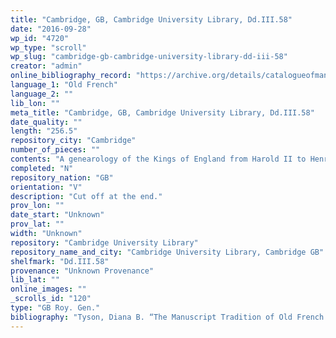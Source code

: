 ```yaml
---
title: "Cambridge, GB, Cambridge University Library, Dd.III.58"
date: "2016-09-28"
wp_id: "4720"
wp_type: "scroll"
wp_slug: "cambridge-gb-cambridge-university-library-dd-iii-58"
creator: "admin"
online_bibliography_record: "https://archive.org/details/catalogueofmanus01cambuoft"
language_1: "Old French"
language_2: ""
lib_lon: ""
meta_title: "Cambridge, GB, Cambridge University Library, Dd.III.58"
date_quality: ""
length: "256.5"
repository_city: "Cambridge"
number_of_pieces: ""
contents: "A genearology of the Kings of England from Harold II to Henry VI with drawings of each person."
completed: "N"
repository_nation: "GB"
orientation: "V"
description: "Cut off at the end."
prov_lon: ""
date_start: "Unknown"
prov_lat: ""
width: "Unknown"
repository: "Cambridge University Library"
repository_name_and_city: "Cambridge University Library, Cambridge GB"
shelfmark: "Dd.III.58"
provenance: "Unknown Provenance"
lib_lat: ""
online_images: ""
_scrolls_id: "120"
type: "GB Roy. Gen."
bibliography: "Tyson, Diana B. “The Manuscript Tradition of Old French Prose Brut Rolls.” Scriptorium 55 (2001): 107–18, C4."
---
```




